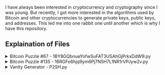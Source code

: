 I have always been interested in cryptocurrency and cryptography since I was young. But recently, I got more interested in the algorithms used by Bitcoin and other cryptocurrencies to generate private keys, public keys, and addresses. This led me into one rabbit one until another which is why I have this repository. 

## Explaination of Files

<details>

<summary>Bitcoin Puzzle #67 - 1BY8GQbnueYofwSuFAT3USAhGjPrkxDdW9.py</summary>
<br>I looked at puzzles I could attempt and found puzzle #67 which had 67 bits of entropy or in other words, was in the range from 2<sup>66</sup> to 2<sup>77</sup>. The program I made is really simple but did take me sometime to understand how to use the ecdsa, hashlib, and base58 libraries. I used help from online through documentation and Reddit to make this. This is made only for P2PKH wallets within this range. </br>

**Step 1**: Generate a random number between 2<sup>66</sup> and 2<sup>67</sup>.

```python
i = random.randint(73786976294838206464, 147573952589676412929)
```

**Step 2**: Get the public key (in bytes) from the private key using the [SECP256K1 graph](https://ecdsa.readthedocs.io/en/latest/ecdsa.keys.html).

```python
sign_key = ecdsa.SigningKey.from_secret_exponent(i, curve=ecdsa.SECP256k1)
public_key = sign_key.get_verifying_key().to_string("compressed")
```

**Step 3**: Takes SHA256 hash, then the RIPEMD-160 hash of the public key and then adds "00" to the front.

```python
result = b"\x00" + hashlib.new('ripemd160', hashlib.sha256(public_key).digest()).digest()
```

**Step 4**: Gets a checksum by taking the last 4 bytes (8 characters) from a double SHA256 of the result from Step 3.

```python
checksum = hashlib.sha256(hashlib.sha256(result).digest()).digest()[:4]
```

**Step 5**: Finds the address by taking the Base58 encoding of result from Step 3 with the checksum added at the end.

```python
address = base58.b58encode(result + checksum).decode("utf-8")
```

**Step 6**: Prints the private key and address in decimal and checks if the address is equal to the target. If so, itself, the address, and hex of the decimal are added to a file.

```python
print("{}. {}".format(i, address))

    if (address == "1BY8GQbnueYofwSuFAT3USAhGjPrkxDdW9"):
        with open("found.txt", "a") as file:
            file.write("{}. {} ({})".format(i, address, hex(i)))
        break
```

Helpful diagram for visulation: (https://i.sstatic.net/AcXYt.png)

<br>**Exmaple Execution**</br>
<br> **Step 1**: i = 138583296239394589403 </br>
<br> **Step 2**: public_key = b'\x02\x10\x89j^\x158\x16\xdb\x97=s,\xf4!\x1b\x04\xf4=_C\x8b\xc2\x7fFq\xdd\xe26Uf$\r' </br>
<br> **Step 3**: result = "00" + ripemd160(sha256(public_key)) = b'\x00{\xee\xecd|_{\x8b\t\n\xfb;\xb6\xb6\xbaV\xfc*\xfc\xb7' </br>
<br> **Step 4**: checksum = sha256(sha256(result))[:4] = b'\xaa[[4' </br>
<br> **Step 5**: address = base58encode(result + checksum) = 1CJJLHWKrVUBrRkLuVbsUEenjFk8pqRmxo </br>
<br> **Step 6**: ```138583296239394589403. 1CJJLHWKrVUBrRkLuVbsUEenjFk8pqRmxo```, then repeat </br>

</details>

<details>

<summary>Bitcoin Puzzle #135 - 16RGFo6hjq9ym6Pj7N5H7L1NR1rVPJyw2v.py</summary>

<br>Similar story to puzzle #67. I found that puzzle #135 was a popular puzzle for people to attempt with 135 bits of entropy from 2<sup>134</sup> to 2<sup>13</sup>. However, I don't understand the Bitcoin ecliptic curve yet so I don't know how to use Kangaroo or BSGS (baby step, giant step) algorithms to solve it. I basically used the same code from #67 to made this. The only difference is that the public key is already avaliable. </br>

**Step 1**: Generate a random number between 2<sup>134</sup> and 2<sup>135</sup>.

```python
i = random.randint(21778071482940061661655974875633165533184, 43556142965880123323311949751266331066367)
```

**Step 2**: Get the public key (in bytes) from the private key using the [SECP256K1 graph](https://ecdsa.readthedocs.io/en/latest/ecdsa.keys.html).

```python
sign_key = ecdsa.SigningKey.from_secret_exponent(i, curve=ecdsa.SECP256k1)
public_key = sign_key.get_verifying_key().to_string("compressed")
```

**Step 3**: Prints the public key and then checks if the key is equal to the target. If so, it adds it to a file.

```python
print("{}. {}".format(i, public_key))

    if (public_key == "02145d2611c823a396ef6712ce0f712f09b9b4f3135e3e0aa3230fb9b6d08d1e16"):
        with open("found.txt", "a") as file:
            file.write("{}. {} ({})".format(i, address, hex(i)))
        break
```

<br>**Exmaple Execution**</br>
<br> **Step 1**: i = 28103724769903762385746599697081239237441 </br>
<br> **Step 2**: public_key = 032b7d5bd3894c5cadb3e22e5f28178a56cb9cba28185b04980978a956b3859125 </br>
<br> **Step 3**: ```28103724769903762385746599697081239237441. 032b7d5bd3894c5cadb3e22e5f28178a56cb9cba28185b04980978a956b3859125```, then repeat </br>

</details>

<details>

<summary>Vanity Generator - P2SH.py</summary>

<br>P2SH (Pay to Script Hash) is a popular Bitcoin address type. A quarter of all Bitcoin are stored in these addresses. These addresses always start with a 3 and are encoded in Base58 which means vanity address are possible. So, it is possible to convert an integer from 0 to 2<sup>256</sup> into one of these addresses and then into a Wallet Import Format. </br>

**Step 1**: Prompts user for a pattern they want in the format of 3xxxxxx.

```python
wanted = str(input("What pattern do you want (write 3xxxxxx)?: "))
```

**Step 2**: Generate a random number between 0 and 2<sup>256</sup>.

```python
private_key_decimal = random.randint(0, 2**256)
```

**Step 3**: Get the public key (in bytes) from the private key using the [SECP256K1 graph](https://ecdsa.readthedocs.io/en/latest/ecdsa.keys.html).

```python
sign_key = ecdsa.SigningKey.from_secret_exponent(i, curve=ecdsa.SECP256k1)
public_key = sign_key.get_verifying_key().to_string("compressed")
```

**Step 4**: Takes SHA256 hash, then the RIPEMD-160 hash of the public key and then adds "0014" to the front.

```python
ripemd160 = b"\x00\x14" + hashlib.new("ripemd160", hashlib.sha256(public_key).digest()).digest()
```

**Step 5**: Takes SHA256 hash of the previous step, then the RIPEMD-160 hash of the public key and then adds "05" to the front.

```python
ripemd160_two = b"\x05" + hashlib.new("ripemd160", hashlib.sha256(ripemd160).digest()).digest()
```

**Step 6**: Gets a checksum by taking the first 4 bytes (8 characters) from a double SHA256 of the result from Step 4.

```python
double_sha = hashlib.sha256(hashlib.sha256(ripemd160_two).digest()).digest()[:4]
```

**Step 7**: Finds the address by taking the Base58 encoding of result from Step 4 with the checksum added at the end.

```python
address = base58.b58encode(ripemd160_two + checksum).decode("utf-8")
```

**Step 8**: Prints the private key in decimal and the address and checks if the address starts with the pattern. If so, it adds itself and the WIF (Wallet Import Format) to a file.

```python
print("{}. {}".format(private_key_decimal, address))

    if (address.startswith(wanted)):
        with open("found.txt", "a") as found:
            found.write("{}. {}\n".format(wif(private_key_decimal), address))
        print("{}. {}".format(wif(private_key_decimal), address))
        break
```

<br>**Exmaple Execution**</br>
<br> **Step 1**: wanted = string input = 3Bitcoin
<br> **Step 2**: private_key_decimal = 85441557252791501953011245756207152215152197022773595262379450122289495056139 </br>
<br> **Step 3**: public_key = b'\x03\xe6P\xe6\x89O=\x10j\xd7]GB \xd3-\xd6\xbd=\x97\xc1v\x17YT\xc0\xe2\x87\x1c\x0f\x99\xa1\xa7' </br>
<br> **Step 4**: result_one = "0014" + ripemd160(sha256(public_key)) = b'\x00\x14\xed\x84^%6\xdb,yG\xce0\xb1|\xc6R\xf1\xb3\x83@\xa4' </br>
<br> **Step 5**: result_two = "05" + ripemd160(sha256(ripemd160)) = b'\x05\xe4\xae\xef\xdb\xcf\xefy"\x1e\x17r\xa7\x12^\xea\xfe\xa7\xef$ ' </br>
<br> **Step 6**: checksum = sha256(sha256(result_two))[:4] = b'\xac\x9d\x15x'</br>
<br> **Step 7**: address = base58encode(result_two + checksum) = 3NYBZ7XSH2WR4EmpyxwWWjufv4uaHCi25M </br>
<br> **Step 8**: ```85441557252791501953011245756207152215152197022773595262379450122289495056139. 3NYBZ7XSH2WR4EmpyxwWWjufv4uaHCi25M```, then repeat </br>

</details>
